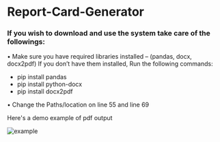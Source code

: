 ﻿# Report-Card-Generator

### If you wish to download and use the system take care of the followings:

•	Make sure you have required libraries installed – (pandas, docx, docx2pdf)
If you don’t have them installed, Run the following commands:
-	pip install pandas
-	pip install python-docx
-	pip install docx2pdf

  •	Change the Paths/location on line 55 and line 69 
  
Here's a demo example of pdf output

![example](https://user-images.githubusercontent.com/58567211/127261883-d981a439-f4b8-4ef3-9a63-a2f355729213.png)

